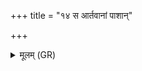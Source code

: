 +++
title = "१४ स आर्तवानां पाशान्"

+++
<details><summary>मूलम् (GR)</summary>

(…) । +++(see 1abcd)+++  
स आर्तवानां पाशान् (…) ॥ +++(see 1(e)fg)+++
</details>